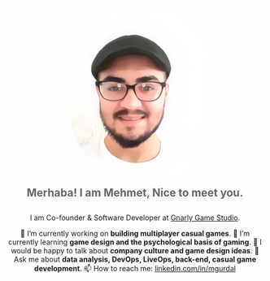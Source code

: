 <style>
    article > h1 {
        display: none;
    }
</style>

<center>

<img src="assets/images/profile.jpg" width="300" style="margin-left: 2em;border-radius: 50%">

<h2 style="color: #666;margin:0em;"> Merhaba! I am Mehmet, Nice to meet you. </h2>

<span style="display: block; margin: 2em;"> </span>

I am Co-founder & Software Developer at [Gnarly Game Studio](https://www.linkedin.com/company/gnarlygamestudio).

🔭 I’m currently working on **building multiplayer casual games**.
🌱 I’m currently learning **game design and the psychological basis of gaming**.
🤔 I would be happy to talk about **company culture and game design ideas**.
💬 Ask me about **data analysis, DevOps, LiveOps, back-end, casual game development**.
📫 How to reach me: [linkedin.com/in/mgurdal](https://www.linkedin.com/in/mgurdal/)

<span style="display: block; margin: 10em;"> </span>

</center>
